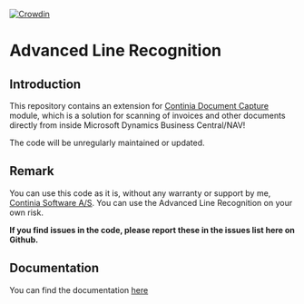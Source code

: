 [![Crowdin](https://badges.crowdin.net/cdc-advanced-line-recognition/localized.svg)](https://crowdin.com)
# Advanced Line Recognition #

## Introduction ##
This repository contains an extension for [Continia Document Capture](https://www.continia.com/solutions/continia-document-capture/) module, which is a solution for scanning of invoices and other documents directly from inside Microsoft Dynamics Business Central/NAV! 

The code will be unregularly maintained or updated. 

## Remark ##
You can use this code as it is, without any warranty or support by me, [Continia Software A/S](https://www.continia.com "Continia Software"). 
You can use the Advanced Line Recognition on your own risk. 

**If you find issues in the code, please report these in the issues list here on Github.**

## Documentation ##
You can find the documentation [here](https://continia-tools.gitbook.io/help/document-capture/advanced-line-recognition)
